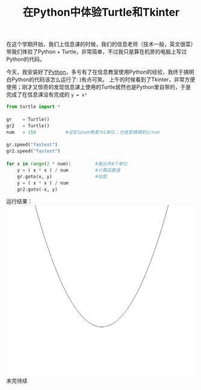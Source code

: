 ﻿---
title: 在Python中体验Turtle和Tkinter
layout: post
category: [技术, Python]
---

在这个学期开始，我们上信息课的时候，我们的信息老师（技术一般，英文很菜）带我们体验了Python + Turtle，非常简单，不过我只是算在机房的电脑上写过Python的代码。

今天，我安装好了[Python](https://www.python.org/)，多亏有了在信息教室使用Python的经验，我终于搞明白Python的代码该怎么运行了: )有点可笑。
上午的时候看到了Tkinter，非常方便使用；刚才又惊奇的发现信息课上使用的Turtle居然也是Python里自带的，于是完成了在信息课没有完成的 ```y = x²```
```python
from turtle import *

gr    = Turtle()
gr2   = Turtle()
num   = 150           #设定以num像素为1单位；也就是精确到1/num

gr.speed("fastest")
gr2.speed("fastest")

for x in range(2 * num):         #画出共4个单位
    y = ( x * x ) / num          #计算函数值
    gr.goto(x, y)                #绘图
    y = ( x * x ) / num
    gr2.goto(-x, y)
```
运行结果：
![Python-Turtle](/files/img/python-turtle-1.png)
未完待续
